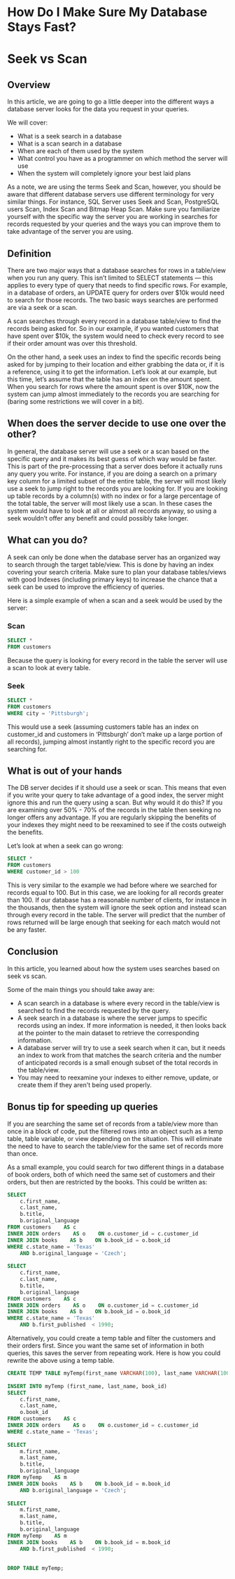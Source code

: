 # How Do I Make Sure My Database Stays Fast?
# Seek vs Scan

## Overview
In this article, we are going to go a little deeper into the different ways a database server looks for the data you request in your queries.

We will cover:
* What is a seek search in a database
* What is a scan search in a database
* When are each of them used by the system
* What control you have as a programmer on which method the server will use
* When the system will completely ignore your best laid plans

As a note, we are using the terms Seek and Scan, however, you should be aware that different database servers use different terminology for very similar things. For instance, SQL Server uses Seek and Scan, PostgreSQL users Scan, Index Scan and Bitmap Heap Scan. Make sure you familiarize yourself with the specific way the server you are working in searches for records requested by your queries and the ways you can improve them to take advantage of the server you are using.

## Definition
There are two major ways that a database searches for rows in a table/view when you run any query. This isn’t limited to SELECT statements — this applies to every type of query that needs to find specific rows. For example, in a database of orders, an UPDATE query for orders over $10k would need to search for those records. The two basic ways searches are performed are via a seek or a scan.

A scan searches through every record in a database table/view to find the records being asked for. So in our example, if you wanted customers that have spent over $10k, the system would need to check every record to see if their order amount was over this threshold.

On the other hand, a seek uses an index to find the specific records being asked for by jumping to their location and either grabbing the data or, if it is a reference, using it to get the information. Let’s look at our example, but this time, let’s assume that the table has an index on the amount spent. When you search for rows where the amount spent is over $10K, now the system can jump almost immediately to the records you are searching for (baring some restrictions we will cover in a bit).

## When does the server decide to use one over the other?
In general, the database server will use a seek or a scan based on the specific query and it makes its best guess of which way would be faster. This is part of the pre-processing that a server does before it actually runs any query you write. For instance, if you are doing a search on a primary key column for a limited subset of the entire table, the server will most likely use a seek to jump right to the records you are looking for. If you are looking up table records by a column(s) with no index or for a large percentage of the total table, the server will most likely use a scan. In these cases the system would have to look at all or almost all records anyway, so using a seek wouldn’t offer any benefit and could possibly take longer.

## What can you do?
A seek can only be done when the database server has an organized way to search through the target table/view. This is done by having an index covering your search criteria. Make sure to plan your database tables/views with good Indexes (including primary keys) to increase the chance that a seek can be used to improve the efficiency of queries.

Here is a simple example of when a scan and a seek would be used by the server:

### Scan
```SQL
SELECT *
FROM customers
```

Because the query is looking for every record in the table the server will use a scan to look at every table.

### Seek
```SQL
SELECT *
FROM customers
WHERE city = 'Pittsburgh';
```

This would use a seek (assuming customers table has an index on customer_id and customers in ‘Pittsburgh’ don’t make up a large portion of all records), jumping almost instantly right to the specific record you are searching for.

## What is out of your hands
The DB server decides if it should use a seek or scan. This means that even if you write your query to take advantage of a good index, the server might ignore this and run the query using a scan. But why would it do this? If you are examining over 50% - 70% of the records in the table then seeking no longer offers any advantage. If you are regularly skipping the benefits of your indexes they might need to be reexamined to see if the costs outweigh the benefits.

Let’s look at when a seek can go wrong:
```SQL
SELECT *
FROM customers
WHERE customer_id > 100
```

This is very similar to the example we had before where we searched for records equal to 100. But in this case, we are looking for all records greater than 100. If our database has a reasonable number of clients, for instance in the thousands, then the system will ignore the seek option and instead scan through every record in the table. The server will predict that the number of rows returned will be large enough that seeking for each match would not be any faster.

## Conclusion
In this article, you learned about how the system uses searches based on seek vs scan.

Some of the main things you should take away are:
* A scan search in a database is where every record in the table/view is searched to find the records requested by the query.
* A seek search in a database is where the server jumps to specific records using an index. If more information is needed, it then looks back at the pointer to the main dataset to retrieve the corresponding information.
* A database server will try to use a seek search when it can, but it needs an index to work from that matches the search criteria and the number of anticipated records is a small enough subset of the total records in the table/view.
* You may need to reexamine your indexes to either remove, update, or create them if they aren't being used properly.

## Bonus tip for speeding up queries
If you are searching the same set of records from a table/view more than once in a block of code, put the filtered rows into an object such as a temp table, table variable, or view depending on the situation. This will eliminate the need to have to search the table/view for the same set of records more than once.

As a small example, you could search for two different things in a database of book orders, both of which need the same set of customers and their orders, but then are restricted by the books. This could be written as:
```SQL
SELECT
    c.first_name,
    c.last_name,
    b.title,
    b.original_language
FROM customers    AS c
INNER JOIN orders    AS o    ON o.customer_id = c.customer_id
INNER JOIN books    AS b    ON b.book_id = o.book_id
WHERE c.state_name = 'Texas'
    AND b.original_language = 'Czech';
 
SELECT
    c.first_name,
    c.last_name,
    b.title,
    b.original_language
FROM customers    AS c
INNER JOIN orders    AS o    ON o.customer_id = c.customer_id
INNER JOIN books    AS b    ON b.book_id = o.book_id
WHERE c.state_name = 'Texas'
    AND b.first_published  < 1990;
```

Alternatively, you could create a temp table and filter the customers and their orders first. Since you want the same set of information in both queries, this saves the server from repeating work. Here is how you could rewrite the above using a temp table.
```SQL
CREATE TEMP TABLE myTemp(first_name VARCHAR(100), last_name VARCHAR(100), book_id INTEGER);
 
INSERT INTO myTemp (first_name, last_name, book_id)
SELECT
    c.first_name,
    c.last_name,
    o.book_id
FROM customers    AS c
INNER JOIN orders    AS o    ON o.customer_id = c.customer_id
WHERE c.state_name = 'Texas';
 
SELECT
    m.first_name,
    m.last_name,
    b.title,
    b.original_language
FROM myTemp    AS m
INNER JOIN books    AS b    ON b.book_id = m.book_id
    AND b.original_language = 'Czech';
 
SELECT
    m.first_name,
    m.last_name,
    b.title,
    b.original_language
FROM myTemp    AS m
INNER JOIN books    AS b    ON b.book_id = m.book_id
    AND b.first_published  < 1990;
 
 
DROP TABLE myTemp;
```
